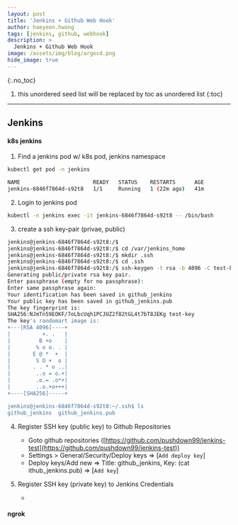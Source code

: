 ```yaml
---
layout: post
title: 'Jenkins + Github Web Hook' 
author: haeyeon.hwang
tags: [jenkins, github, webhook]
description: >
  Jenkins + Github Web Hook 
image: /assets/img/blog/argocd.png
hide_image: true
---
```



{:.no_toc}
1. this unordered seed list will be replaced by toc as unordered list
{:toc}

---

## Jenkins

#### k8s jenkins


1. Find a jenkins pod w/ k8s pod, jenkins namespace

~~~bash
kubectl get pod -n jenkins

NAME                       READY   STATUS    RESTARTS      AGE
jenkins-6846f7864d-s92t8   1/1     Running   1 (22m ago)   41m
~~~

2. Login to jenkins pod

~~~bash
kubectl -n jenkins exec -it jenkins-6846f7864d-s92t8 -- /bin/bash
~~~

3. create a ssh key-pair (privae, public)

~~~bash
jenkins@jenkins-6846f7864d-s92t8:/$
jenkins@jenkins-6846f7864d-s92t8:/$ cd /var/jenkins_home
jenkins@jenkins-6846f7864d-s92t8:/$ mkdir .ssh
jenkins@jenkins-6846f7864d-s92t8:/$ cd .ssh
jenkins@jenkins-6846f7864d-s92t8:/$ ssh-keygen -t rsa -b 4096 -C test-key -f github_jenkins
Generating public/private rsa key pair.
Enter passphrase (empty for no passphrase):
Enter same passphrase again:
Your identification has been saved in github_jenkins
Your public key has been saved in github_jenkins.pub
The key fingerprint is:
SHA256:NJmTn59EOKF/7oLbcUqh1PCJUZ2f82tGL4t7bT8JEKg test-key
The key's randomart image is:
+---[RSA 4096]----+
|          +. .   |
|         B +o    |
|        % o o. . |
|       E @ *  +  |
|        S O +  o |
|       . . * o ..|
|        ..o = o.+|
|        .o.= .o*+|
|        ..o.+o+++|
+----[SHA256]-----+

jenkins@jenkins-6846f7864d-s92t8:~/.ssh$ ls
github_jenkins  github_jenkins.pub
~~~

4. Register SSH key (public key) to Github Repositories

    - Goto github repositories ([https://github.com/pushdown99/jenkins-test](https://github.com/pushdown99/jenkins-test))
    - Settings > General/Security/Deploy keys => [`Add deploy key`]
    - Deploy keys/Add new => Title: github_jenkins, Key: (cat ithub_jenkins.pub) => [`Add key`]

5. Register SSH key (private key) to Jenkins Credentials

    - 

#### ngrok

~~~console
~~~
